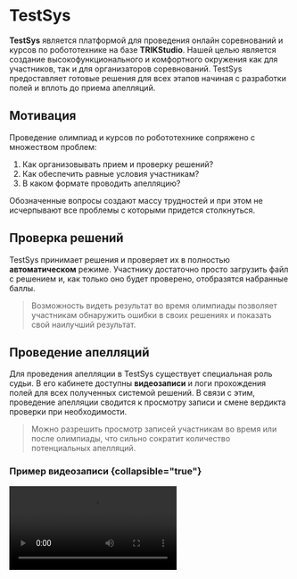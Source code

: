 # TestSys

**TestSys** является платформой для проведения онлайн соревнований и курсов по робототехнике 
на базе **TRIKStudio**. Нашей целью является создание высокофункционального и комфортного окружения как для участников, 
так и для организаторов соревнований. TestSys предоставляет готовые решения для 
всех этапов начиная с разработки полей и вплоть до приема апелляций.

## Мотивация

Проведение олимпиад и курсов по робототехнике сопряжено с множеством проблем:

1. Как организовывать прием и проверку решений?
2. Как обеспечить равные условия участникам?
3. В каком формате проводить апелляцию?

Обозначенные вопросы создают массу трудностей и при этом
не исчерпывают все проблемы с которыми придется столкнуться.

## Проверка решений

TestSys принимает решения и проверяет их в полностью **автоматическом** режиме. 
<tooltip term="student">Участнику</tooltip> достаточно просто загрузить файл с решением и, как только
оно будет проверено, отобразятся набранные баллы.  

> Возможность видеть результат во время олимпиады
> позволяет участникам обнаружить ошибки в своих решениях
> и показать свой наилучший результат.

## Проведение апелляций

Для проведения апелляции в TestSys существует специальная роль 
<tooltip term="judge">судьи</tooltip>.
В его 
<tooltip term="cabinet">кабинете</tooltip> доступны **видеозаписи** и логи прохождения 
<tooltip term="field">полей</tooltip> для всех полученных системой решений. 
В связи с этим, проведение апелляции сводится
к просмотру записи и смене вердикта проверки при необходимости.

> Можно разрешить просмотр записей участникам во время или после олимпиады,
> что сильно сократит количество потенциальных апелляций.

### Пример видеозаписи {collapsible="true"}

<video src="field_passing.mp4" preview-src="video_preview.png"/>

## Разработка задач

<tooltip term="developer">Автор задач</tooltip> имеет собственный <tooltip term="cabinet">кабинет</tooltip>
для удобной разработки и администрирования <tooltip term="task">заданий</tooltip>. 
Данный кабинет позволяет организовывать файлы по категориям,
добавлять комментарии и **проверять** написанные поля на авторских решениях.

> В случае изменения файлов задания система автоматически запустит перепроверку
> авторских решений.
{style="note"}

Наличие всех необходимых материалов в одном месте позволяет сократить время на разработку заданий, 
а проверка на авторских решениях уберегает от публикации заданий с ошибками.

> Хранение материалов в системе убережет их от утери
> и позволит эффективно переиспользовать.

Задания объединятся в <tooltip term="contest">туры</tooltip>, что позволяет устанавливать дедлайны и 
назначать задания в <tooltip term="group">группу</tooltip>.

## Установка дедлайнов
TestSys предлагает гибкую настройку **ограничений на время** выполнения заданий.
Одним из вариантов является общее ограничение, к примеру до 20 декабря 20:00. 
Также можно ограничить время на индивидуальное выполнение, отсчет
начнется с момента скачивания условия.  

> Ограничения можно комбинировать,
> что позволяет выбрать удобное участнику время начала,
> при это сохраняя индивидуальное ограничение.

## Приглашение участников
<tooltip term="manager">Организатор</tooltip> имеет два способа приглашения участника в свою
<tooltip term="group">группу</tooltip>. Первый вариант подразумевает выдачу 
<tooltip term="login-key">кодов-доступа</tooltip> напрямую участникам, данный формат отлично подходит к
классическим **олимпиадам** по типу ВсОШ. Второй вариант предлагает приглашать участников по ссылке, что удобнее в
случае проведения **курсов**.

> При помощи комбинации различных способов приглашения участников
> и дедлайнов систему можно использовать как для олимпиад, так и для курсов.

## Подробнее
На данной странице описано краткое введение в TestSys, для более подробного знакомства 
вы можете перейти на страницу интересующего кабинет слева сверху.
